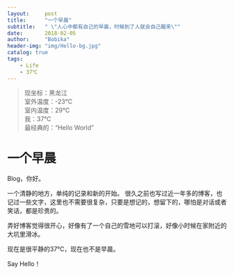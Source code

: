 ```yaml
---
layout:     post
title:      "一个早晨"
subtitle:   " \"人心中都有自己的早晨，时候到了人就会自己醒来\""
date:       2018-02-05
author:     "Bobika"
header-img: "img/Hello-bg.jpg"
catalog: true
tags:
    - Life 
    - 37℃
---
```


>现坐标：黑龙江<br>
>室外温度：-23℃<br>
>室内温度：29℃<br>
>我：37℃<br>
>最经典的：“Hello World”<br>

# 一个早晨
Blog，你好。

一个清静的地方，单纯的记录和新的开始。
很久之前也写过近一年多的博客，也记过一些文字，这里也不需要很复杂，只要是想记的，想留下的，哪怕是对话或者笑话，都是珍贵的。

弄好博客觉得很开心，好像有了一个自己的雪地可以打滚，好像小时候在家附近的大坑里滑冰。

现在是很平静的37℃，现在也不是早晨。

Say Hello！